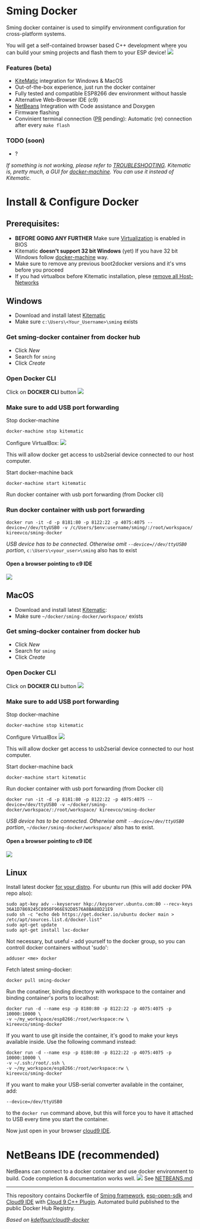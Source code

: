 Sming Docker
=============
Sming docker container is used to simplify environment configuration for cross-platform systems.

You will get a self-contained browser based C++ development where you can build your sming projects and flash them to your ESP device!
![](http://content.screencast.com/users/kireevco/folders/Jing/media/487ab7c5-b4f2-4df9-9900-1450376e451e/00000014.png)

### Features (beta)
  - [KiteMatic](http://kitematic.com) integration for Windows & MacOS
  - Out-of-the-box experience, just run the docker container
  - Fully tested and compatible ESP8266 dev environment without hassle
  - Alternative Web-Browser IDE (c9)
  - [NetBeans](NETBEANS.md) Integration with Code assistance and Doxygen
  - Firmware flashing
  - Convinient terminal connection ([PR](https://github.com/anakod/Sming/pull/148) pending): Automatic (re) connection after every `make flash`

### TODO (soon)
- ?
  
_If something is not working, please refer to [TROUBLESHOOTING](TROUBLESHOOTING.md).
Kitematic is, pretty much, a GUI for [docker-machine](DOCKER-MACHINE.md). You can use it instead of Kitematic._


# Install & Configure Docker

## Prerequisites:
- __BEFORE GOING ANY FURTHER__ Make sure [Virtualization](TROUBLESHOOTING.md#enable-hardware-virtualization) is enabled in BIOS
- Kitematic __doesn't support 32 bit Windows__ (yet) If you have 32 bit Windows follow [docker-machine](DOCKER-MACHINE.md) way.
- Make sure to remove any previous boot2docker versions and it's vms before you proceed
- If you had virtualbox before Kitematic installation, plese [remove all Host-Networks](TROUBLESHOOTING.md#remove-networks-that-are-configured-in-virtualbox-before-installing-kitematic)

## Windows
- Download and install latest [Kitematic](https://kitematic.com/download/)
- Make sure `c:\Users\<Your_Username>\sming` exists

### Get sming-docker container from docker hub
- Click _New_
- Search for `sming`
- Click _Create_

### Open Docker CLI
Click on __DOCKER CLI__ button
![](http://content.screencast.com/users/kireevco/folders/Jing/media/61230801-a794-4a01-9cbe-f4545bec50c0/00000027.png)

### Make sure to add USB port forwarding
Stop docker-machine
```
docker-machine stop kitematic
```
Configure VirtualBox:
![](http://content.screencast.com/users/kireevco/folders/Jing/media/51230272-4b1e-47c4-b2cb-1edf3bc77ee2/00000029.png)

This will allow docker get access to usb2serial device connected to our host computer.

Start docker-machine back
```
docker-machine start kitematic
```

Run docker container with usb port forwarding (from Docker cli)
### Run docker container with usb port forwarding
```
docker run -it -d -p 8181:80 -p 8122:22 -p 4075:4075 --device=//dev/ttyUSB0 -v /c/Users/$env:username/sming/:/root/workspace/ kireevco/sming-docker
```
_USB device has to be connected. Otherwise omit ```--device=//dev/ttyUSB0``` portion_, `c:\Users\<your_user>\sming` also has to exist

#### Open a browser pointing to c9 IDE
![](http://i.imgur.com/FJrHQHp.png)

## MacOS
- Download and install latest [Kitematic](https://kitematic.com/download/):
- Make sure `~/docker/sming-docker/workspace/` exists


### Get sming-docker container from docker hub
- Click _New_
- Search for `sming`
- Click _Create_

### Open Docker CLI
Click on __DOCKER CLI__ button
![](http://content.screencast.com/users/kireevco/folders/Jing/media/61230801-a794-4a01-9cbe-f4545bec50c0/00000027.png)

### Make sure to add USB port forwarding
Stop docker-machine
```
docker-machine stop kitematic
```
Configure VirtualBox
![](http://content.screencast.com/users/kireevco/folders/Jing/media/51230272-4b1e-47c4-b2cb-1edf3bc77ee2/00000029.png)

This will allow docker get access to usb2serial device connected to our host computer.

Start docker-machine back
```
docker-machine start kitematic
```


Run docker container with usb port forwarding (from Docker cli)
```
docker run -it -d -p 8181:80 -p 8122:22 -p 4075:4075 --device=/dev/ttyUSB0 -v ~/docker/sming-docker/workspace/:/root/workspace/ kireevco/sming-docker
```
_USB device has to be connected. Otherwise omit ```--device=/dev/ttyUSB0``` portion_, `~/docker/sming-docker/workspace/` also has to exist.


#### Open a browser pointing to c9 IDE

![](http://i.imgur.com/FJrHQHp.png)

## Linux
Install latest docker [for your distro](https://docs.docker.com/installation/). For ubuntu run (this will add docker PPA repo also):
```
sudo apt-key adv --keyserver hkp://keyserver.ubuntu.com:80 --recv-keys 36A1D7869245C8950F966E92D8576A8BA88D21E9
sudo sh -c "echo deb https://get.docker.io/ubuntu docker main > /etc/apt/sources.list.d/docker.list"
sudo apt-get update
sudo apt-get install lxc-docker
```

Not necessary, but useful - add yourself to the docker group, so you can controll docker containers without 'sudo':
```
adduser <me> docker
```

Fetch latest sming-docker:
```
docker pull sming-docker
```

Run the conatiner, binding directory with workspace to the container and binding container's ports to localhost:
```
docker run -d --name esp -p 8180:80 -p 8122:22 -p 4075:4075 -p 10000:10000 \
-v ~/my_workspace/esp8266:/root/workspace:rw \
kireevco/sming-docker
```

If you want to use git inside the container, it's good to make your keys available inside. Use the following command instead:
```
docker run -d --name esp -p 8180:80 -p 8122:22 -p 4075:4075 -p 10000:10000 \
-v ~/.ssh:/root/.ssh \
-v ~/my_workspace/esp8266:/root/workspace:rw \
kireevco/sming-docker
```

If you want to make your USB-serial converter available in the container, add:
```
--device=/dev/ttyUSB0
```
to the ```docker run``` command above, but this will force you to have it attached to USB every time you start the container.

Now just open in your browser [cloud9 IDE](http://localhost:8180/).

# NetBeans IDE (recommended)
NetBeans can connect to a docker container and use docker environment to build.
Code completion & documentation works well.
![](http://content.screencast.com/users/kireevco/folders/Jing/media/50a86587-4069-49dd-afce-3464a58c766a/00000015.png)
See [NETBEANS.md](NETBEANS.md)


---
This repository contains Dockerfile of [Sming framework](github.com/anakod/Sming), [esp-open-sdk](https://github.com/pfalcon/esp-open-sdk) and [Cloud9 IDE](https://github.com/c9/core) with [Cloud 9 C++ Plugin](https://github.com/invokr/c9.ide.language.cpp). Automated build published to the public Docker Hub Registry.

_Based on [kdelfour/cloud9-docker](https://registry.hub.docker.com/u/kdelfour/cloud9-docker/)_
